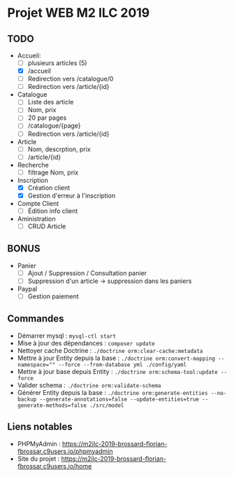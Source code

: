# Projet WEB M2 ILC 2019

## TODO

- Accueil:
    - [ ] plusieurs articles (5)
    - [x] /accueil
    - [ ] Redirection vers /catalogue/0
    - [ ] Redirection vers /article/{id}
- Catalogue
    - [ ] Liste des article
    - [ ] Nom, prix
    - [ ] 20 par pages
    - [ ] /catalogue/{page}
    - [ ] Redirection vers /article/{id}
- Article
    - [ ] Nom, descrption, prix
    - [ ] /article/{id}
- Recherche
    - [ ] filtrage Nom, prix
- Inscription
    - [x] Création client
    - [x] Gestion d'erreur à l'inscription
- Compte Client
    - [ ] Édition info client
- Aministration
    - [ ] CRUD Article

## BONUS
- Panier
    - [ ] Ajout / Suppression / Consultation panier
    - [ ] Suppression d'un article -> suppression dans les paniers
- Paypal
    - [ ] Gestion paiement

## Commandes
 - Démarrer mysql : `mysql-ctl start`
 - Mise à jour des dépendances : `composer update`
 - Nettoyer cache Doctrine : `./doctrine orm:clear-cache:metadata`
 - Mettre à jour Entity depuis la base : `./doctrine orm:convert-mapping --namespace="" --force --from-database yml ./config/yaml`
 - Mettre à jour base depuis Entity : `./doctrine orm:schema-tool:update --force`
 - Valider schema : `./doctrine orm:validate-schema`
 - Générer Entity depuis la base : `./doctrine orm:generate-entities --no-backup --generate-annotations=false --update-entities=true --generate-methods=false ./src/model`

## Liens notables
 - PHPMyAdmin : https://m2ilc-2019-brossard-florian-fbrossar.c9users.io/phpmyadmin
 - Site du projet : https://m2ilc-2019-brossard-florian-fbrossar.c9users.io/home